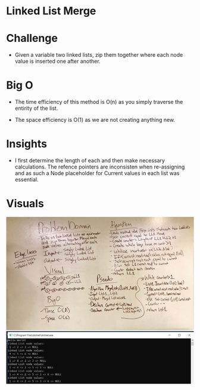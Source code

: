 # Linked List Merge

# Challenge

- Given a variable two linked lists, zip them together where each node value is inserted one after another.

# Big O

- The time efficiency of this method is O(n) as you simply traverse the entirity of the list.

- The space efficiency is O(1) as we are not creating anything new.

# Insights

- I first determine the length of each and then make necessary calculations. The refence pointers are inconsisten when re-assigning and as such a Node placeholder for Current values in each list was essential.
# Visuals
![WHITE-BOARD](https://github.com/ntibbals/data-structures-and-algorithms/blob/master/Challenges/ll_merge/whiteboard.JPG)
![SCREENSHOT](https://github.com/ntibbals/data-structures-and-algorithms/blob/master/Challenges/ll_merge/screen.PNG)